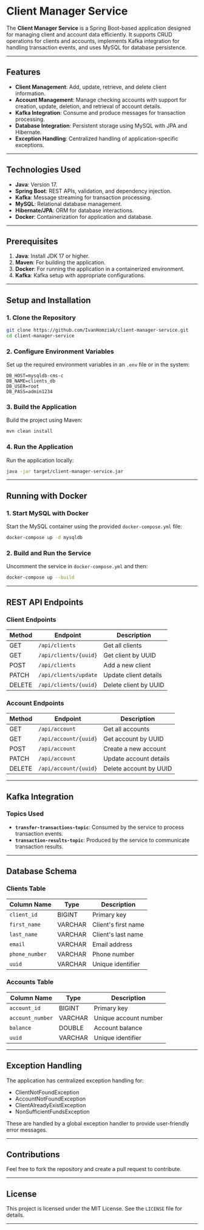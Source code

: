 # Client Manager Service

The **Client Manager Service** is a Spring Boot-based application designed for managing client and account data efficiently. It supports CRUD operations for clients and accounts, implements Kafka integration for handling transaction events, and uses MySQL for database persistence.

---

## Features

- **Client Management**: Add, update, retrieve, and delete client information.
- **Account Management**: Manage checking accounts with support for creation, update, deletion, and retrieval of account details.
- **Kafka Integration**: Consume and produce messages for transaction processing.
- **Database Integration**: Persistent storage using MySQL with JPA and Hibernate.
- **Exception Handling**: Centralized handling of application-specific exceptions.

---

## Technologies Used

- **Java**: Version 17.
- **Spring Boot**: REST APIs, validation, and dependency injection.
- **Kafka**: Message streaming for transaction processing.
- **MySQL**: Relational database management.
- **Hibernate/JPA**: ORM for database interactions.
- **Docker**: Containerization for application and database.

---

## Prerequisites

1. **Java**: Install JDK 17 or higher.
2. **Maven**: For building the application.
3. **Docker**: For running the application in a containerized environment.
4. **Kafka**: Kafka setup with appropriate configurations.

---

## Setup and Installation

### 1. Clone the Repository
```bash
git clone https://github.com/IvanHomziak/client-manager-service.git
cd client-manager-service
```

### 2. Configure Environment Variables
Set up the required environment variables in an `.env` file or in the system:

```plaintext
DB_HOST=mysqldb-cms-c
DB_NAME=clients_db
DB_USER=root
DB_PASS=admin1234
```

### 3. Build the Application
Build the project using Maven:
```bash
mvn clean install
```

### 4. Run the Application
Run the application locally:
```bash
java -jar target/client-manager-service.jar
```

---

## Running with Docker

### 1. Start MySQL with Docker
Start the MySQL container using the provided `docker-compose.yml` file:
```bash
docker-compose up -d mysqldb
```

### 2. Build and Run the Service
Uncomment the service in `docker-compose.yml` and then:
```bash
docker-compose up --build
```

---

## REST API Endpoints

### Client Endpoints
| Method | Endpoint               | Description                   |
|--------|------------------------|-------------------------------|
| GET    | `/api/clients`         | Get all clients               |
| GET    | `/api/clients/{uuid}`  | Get client by UUID            |
| POST   | `/api/clients`         | Add a new client              |
| PATCH  | `/api/clients/update`  | Update client details         |
| DELETE | `/api/clients/{uuid}`  | Delete client by UUID         |

### Account Endpoints
| Method | Endpoint               | Description                   |
|--------|------------------------|-------------------------------|
| GET    | `/api/account`         | Get all accounts              |
| GET    | `/api/account/{uuid}`  | Get account by UUID           |
| POST   | `/api/account`         | Create a new account          |
| PATCH  | `/api/account`         | Update account details        |
| DELETE | `/api/account/{uuid}`  | Delete account by UUID        |

---

## Kafka Integration

### Topics Used
- **`transfer-transactions-topic`**: Consumed by the service to process transaction events.
- **`transaction-results-topic`**: Produced by the service to communicate transaction results.

---

## Database Schema

### **Clients Table**
| Column Name      | Type        | Description          |
|------------------|-------------|----------------------|
| `client_id`      | BIGINT      | Primary key          |
| `first_name`     | VARCHAR     | Client's first name  |
| `last_name`      | VARCHAR     | Client's last name   |
| `email`          | VARCHAR     | Email address        |
| `phone_number`   | VARCHAR     | Phone number         |
| `uuid`           | VARCHAR     | Unique identifier    |

### **Accounts Table**
| Column Name      | Type        | Description          |
|------------------|-------------|----------------------|
| `account_id`     | BIGINT      | Primary key          |
| `account_number` | VARCHAR     | Unique account number|
| `balance`        | DOUBLE      | Account balance      |
| `uuid`           | VARCHAR     | Unique identifier    |

---

## Exception Handling

The application has centralized exception handling for:
- ClientNotFoundException
- AccountNotFoundException
- ClientAlreadyExistException
- NonSufficientFundsException

These are handled by a global exception handler to provide user-friendly error messages.

---

## Contributions

Feel free to fork the repository and create a pull request to contribute.

---

## License

This project is licensed under the MIT License. See the `LICENSE` file for details.

---

